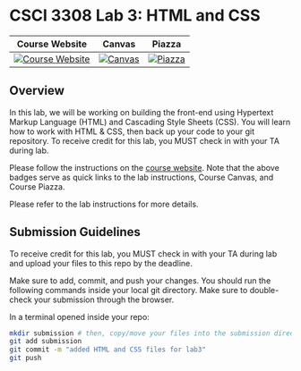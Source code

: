 # CSCI 3308 Lab 3: HTML and CSS

|                                                Course Website                                                 |                                                   Canvas                                                    |                                              Piazza                                               |
| :-----------------------------------------------------------------------------------------------------------: | :---------------------------------------------------------------------------------------------------------: | :-----------------------------------------------------------------------------------------------: |
| [![Course Website](https://img.shields.io/badge/Labs-Lab3-0A4D99)](https://cuboulder-csci3308.pages.dev/docs/labs/html_css_bootstrap/) | [![Canvas](https://img.shields.io/badge/Canvas-CSCI3308-CFB87C)](https://canvas.colorado.edu/courses/122395) | [![Piazza](https://img.shields.io/badge/-Piazza-3e7aab)](https://piazza.com/class/mekd8hla7kp73v/) |

## Overview

In this lab, we will be working on building the front-end using Hypertext Markup Language (HTML) and Cascading Style Sheets (CSS). You will learn how to work with HTML & CSS, then back up your code to your git repository.
To receive credit for this lab, you MUST check in with your TA during lab.

Please follow the instructions on the [course website](https://cuboulder-csci3308.pages.dev/docs/labs/html_css_bootstrap/). Note that the above badges serve as quick links to the lab instructions, Course Canvas, and Course Piazza.



Please refer to the lab instructions for more details.

## Submission Guidelines

To receive credit for this lab, you MUST check in with your TA during lab and upload your files to this repo by the deadline.

Make sure to add, commit, and push your changes. You should run the following commands inside your local git directory. Make sure to double-check your submission through the browser.

In a terminal opened inside your repo:

```bash
mkdir submission # then, copy/move your files into the submission directory
git add submission
git commit -m "added HTML and CSS files for lab3"
git push
```
